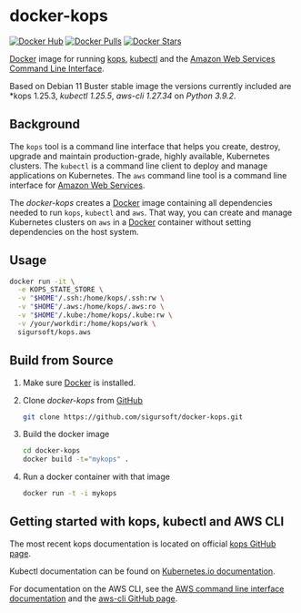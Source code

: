 docker-kops
==============

[![Docker Hub](https://img.shields.io/badge/docker-ready-blue.svg)](https://hub.docker.com/r/sigursoft/kops.aws/)
[![Docker Pulls](https://img.shields.io/docker/pulls/sigursoft/kops.aws.svg)]()
[![Docker Stars](https://img.shields.io/docker/stars/sigursoft/kops.aws.svg)]()

[Docker](https://www.docker.com) image for running [kops](https://github.com/kubernetes/kops), [kubectl](https://github.com/kubernetes/kubectl) and the [Amazon Web Services Command Line Interface](http://aws.amazon.com/cli/).

Based on Debian 11 Buster stable image the versions currently included are *kops 1.25.3, *kubectl 1.25.5*, *aws-cli 1.27.34* on *Python 3.9.2*.

Background
----------

The `kops` tool is a command line interface that helps you create, destroy, upgrade and maintain production-grade, highly available, Kubernetes clusters.
The `kubectl` is a command line client to deploy and manage applications on Kubernetes.
The `aws` command line tool is a command line interface for [Amazon Web Services](http://aws.amazon.com).

The _docker-kops_ creates a [Docker](https://www.docker.com) image containing all dependencies needed to run `kops`, `kubectl` and `aws`. That way, you can create and manage Kubernetes clusters on `aws` in a [Docker](https://www.docker.com) container without setting dependencies on the host system.

Usage
-----------------

   ```bash
   docker run -it \
     -e KOPS_STATE_STORE \
     -v "$HOME"/.ssh:/home/kops/.ssh:rw \
     -v "$HOME"/.aws:/home/kops/.aws:ro \
     -v "$HOME"/.kube:/home/kops/.kube:rw \
     -v /your/workdir:/home/kops/work \
     sigursoft/kops.aws
   ```

Build from Source
-----------------

1. Make sure [Docker](https://www.docker.com) is installed.
3. Clone _docker-kops_ from [GitHub](https://github.com/sigursoft/docker-kops)

   ```bash
   git clone https://github.com/sigursoft/docker-kops.git
   ```
4. Build the docker image

   ```bash
   cd docker-kops
   docker build -t="mykops" .
   ```

5. Run a docker container with that image

   ```bash
   docker run -t -i mykops
   ```

Getting started with kops, kubectl and AWS CLI
--------------------------------

The most recent kops documentation is located on official [kops GitHub page](https://github.com/kubernetes/kops/tree/master/docs).

Kubectl documentation can be found on [Kubernetes.io documentation](https://kubernetes.io/docs/reference/kubectl/overview/).

For documentation on the AWS CLI, see the [AWS command line interface documentation](http://aws.amazon.com/documentation/cli/) and the [aws-cli GitHub page](https://github.com/aws/aws-cli).

